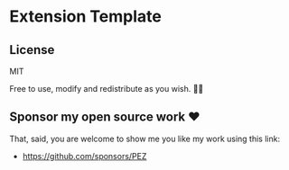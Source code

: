 # Extension Template



## License

MIT

Free to use, modify and redistribute as you wish. 🍻🗽

## Sponsor my open source work ♥️

That, said, you are welcome to show me you like my work using this link:

* https://github.com/sponsors/PEZ
